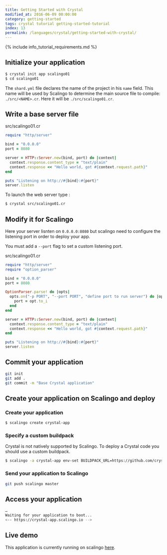 ```yaml
---
title: Getting Started with Crystal
modified_at: 2016-06-09 00:00:00
category: getting-started
tags: crystal tutorial getting-started-tutorial
index: 13
permalink: /languages/crystal/getting-started-with-crystal/
---
```


{% include info_tutorial_requirements.md %}

## Initialize your application

```bash
$ crystal init app scalingo01
$ cd scalingo01
```

The `shard.yml` file declares the name of the project in his `name` field. This name will be used by Scalingo to determine the main source file to compile: `./src/<NAME>.cr`. Here it will be `./src/scalingo01.cr`.


## Write a base server file

src/scalingo01.cr

```ruby
require "http/server"

bind = "0.0.0.0"
port = 8080

server = HTTP::Server.new(bind, port) do |context|
  context.response.content_type = "text/plain"
  context.response << "Hello world, got #{context.request.path}"
end

puts "Listening on http://#{bind}:#{port}"
server.listen
```

To launch the web server type :

```bash
$ crystal src/scalingo01.cr
```

## Modify it for Scalingo

Here your server lisnten on `0.0.0.0:8080` but scalingo need to configure the listening port in order to deploy your app.

You must add a `--port` flag to set a custom listening port.

src/scalingo01.cr

```ruby
require "http/server"
require "option_parser"

bind = "0.0.0.0"
port = 8080

OptionParser.parse! do |opts|
  opts.on("-p PORT", "--port PORT", "define port to run server") do |opt|
    port = opt.to_i
  end
end

server = HTTP::Server.new(bind, port) do |context|
  context.response.content_type = "text/plain"
  context.response << "Hello world, got #{context.request.path}"
end

puts "Listening on http://#{bind}:#{port}"
server.listen
```

## Commit your application
```bash
git init
git add .
git commit -m "Base Crystal application"
```

## Create your application on Scalingo and deploy

### Create your application

```bash
$ scalingo create crystal-app
```

### Specify a custom buildpack
Crystal is not natively supported by Scalingo. To deploy a Crystal code you should use a custom buildpack.

```bash
$ scalingo -a crystal-app env-set BUILDPACK_URL=https://github.com/crystal-lang/heroku-buildpack-crystal.git
```

### Send your application to Scalingo
```bash
git push scalingo master
```

## Access your application

```bash
…
Waiting for your application to boot...
<-- https://crystal-app.scalingo.io -->
```


## Live demo

This application is currently running on scalingo [here](http://sample-crystal.scalingo.io/).
